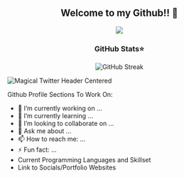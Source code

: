 <div id="header" align="center" size="100px">
<h2>Welcome to my Github!! 👋</h2>
  
<img src="https://github.com/Angela-LJ/Angela-LJ/assets/110421510/e2b13e49-6122-42e1-9569-dfae6828f536)">

</div>

<div id="stats" align="center" size="100px">
<h3>GitHub Stats⭐</h3>

![GitHub Streak](https://github-readme-streak-stats.herokuapp.com?user=Angela-LJ&theme=cobalt&date_format=j%20M%5B%20Y%5D&background=000000&border=7536B2&stroke=9243DD&ring=89502D&fire=FF9554&currStreakNum=D280FF&sideNums=BC52FF&currStreakLabel=64EAE2&sideLabels=48A8A2&dates=A42EE5)

</div>

![Magical Twitter Header Centered](https://github.com/Angela-LJ/Angela-LJ/assets/110421510/1c1faae7-d2b7-463b-950d-6a2c17932c4a)

Github Profile Sections To Work On: 
- 🔭 I’m currently working on ...
- 🌱 I’m currently learning ...
- 👯 I’m looking to collaborate on ...
- 💬 Ask me about ...
- 📫 How to reach me: ...
- ⚡ Fun fact: ...
- Current Programming Languages and Skillset
- Link to Socials/Portfolio Websites


